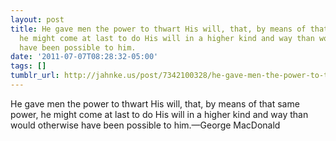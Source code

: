```yaml
---
layout: post
title: He gave men the power to thwart His will, that, by means of that same power,
  he might come at last to do His will in a higher kind and way than would otherwise
  have been possible to him.
date: '2011-07-07T08:28:32-05:00'
tags: []
tumblr_url: http://jahnke.us/post/7342100328/he-gave-men-the-power-to-thwart-his-will-that-by
---
```

He gave men the power to thwart His will, that, by means of that same power, he might come at last to do His will in a higher kind and way than would otherwise have been possible to him.—George MacDonald
